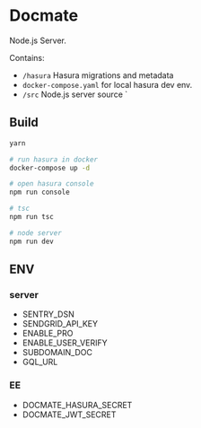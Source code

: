 # Docmate

Node.js Server.

Contains:

- `/hasura` Hasura migrations and metadata
- `docker-compose.yaml` for local hasura dev env.
- `/src` Node.js server source `


## Build

```bash
yarn

# run hasura in docker
docker-compose up -d

# open hasura console
npm run console

# tsc
npm run tsc

# node server
npm run dev
```

## ENV

### server

- SENTRY_DSN
- SENDGRID_API_KEY
- ENABLE_PRO
- ENABLE_USER_VERIFY
- SUBDOMAIN_DOC
- GQL_URL

### EE

- DOCMATE_HASURA_SECRET
- DOCMATE_JWT_SECRET
